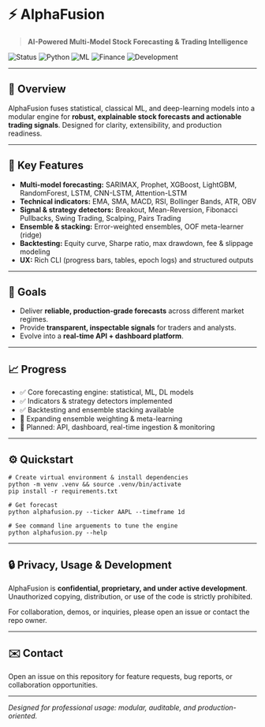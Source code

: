 # ⚡ AlphaFusion

> **AI-Powered Multi-Model Stock Forecasting & Trading Intelligence**

![Status](https://img.shields.io/badge/status-active-brightgreen?style=flat-square)
![Python](https://img.shields.io/badge/python-3.9%2B-blue?style=flat-square)
![ML](https://img.shields.io/badge/machine--learning-advanced-orange?style=flat-square)
![Finance](https://img.shields.io/badge/domain-finance-gold?style=flat-square)
![Development](https://img.shields.io/badge/development-active-important?style=flat-square)

---

## 🌌 Overview
AlphaFusion fuses statistical, classical ML, and deep-learning models into a modular engine for **robust, explainable stock forecasts and actionable trading signals**. Designed for clarity, extensibility, and production readiness.

---

## 🚀 Key Features
- **Multi-model forecasting:** SARIMAX, Prophet, XGBoost, LightGBM, RandomForest, LSTM, CNN-LSTM, Attention-LSTM  
- **Technical indicators:** EMA, SMA, MACD, RSI, Bollinger Bands, ATR, OBV  
- **Signal & strategy detectors:** Breakout, Mean-Reversion, Fibonacci Pullbacks, Swing Trading, Scalping, Pairs Trading  
- **Ensemble & stacking:** Error-weighted ensembles, OOF meta-learner (ridge)  
- **Backtesting:** Equity curve, Sharpe ratio, max drawdown, fee & slippage modeling  
- **UX:** Rich CLI (progress bars, tables, epoch logs) and structured outputs  

---

## 🎯 Goals
- Deliver **reliable, production-grade forecasts** across different market regimes.  
- Provide **transparent, inspectable signals** for traders and analysts.  
- Evolve into a **real-time API + dashboard platform**.

---

## 📈 Progress
- ✅ Core forecasting engine: statistical, ML, DL models  
- ✅ Indicators & strategy detectors implemented  
- ✅ Backtesting and ensemble stacking available  
- 🔄 Expanding ensemble weighting & meta-learning  
- 🔮 Planned: API, dashboard, real-time ingestion & monitoring  

---

## ⚙️ Quickstart

    # Create virtual environment & install dependencies
    python -m venv .venv && source .venv/bin/activate
    pip install -r requirements.txt

    # Get forecast
    python alphafusion.py --ticker AAPL --timeframe 1d 
    
    # See command line arguements to tune the engine
    python alphafusion.py --help

---

## 🔒 Privacy, Usage & Development
AlphaFusion is **confidential, proprietary, and under active development**.  
Unauthorized copying, distribution, or use of the code is strictly prohibited.  

For collaboration, demos, or inquiries, please open an issue or contact the repo owner.

---

## ✉️ Contact
Open an issue on this repository for feature requests, bug reports, or collaboration opportunities.  

---

*Designed for professional usage: modular, auditable, and production-oriented.*
